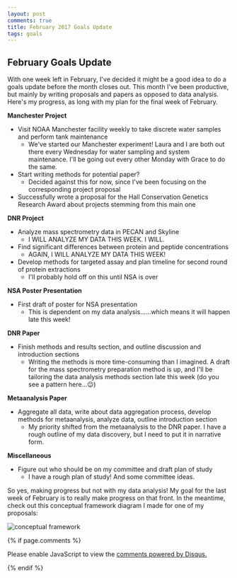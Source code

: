 ```yaml
---
layout: post
comments: true
title: February 2017 Goals Update
tags: goals
---
```


## February Goals Update

With one week left in February, I've decided it might be a good idea to do a goals update before the month closes out. This month I've been productive, but mainly by writing proposals and papers as opposed to data analysis. Here's my progress, as long with my plan for the final week of February.

**Manchester Project**
- Visit NOAA Manchester facility weekly to take discrete water samples and perform tank maintenance
  - We've started our Manchester experiment! Laura and I are both out there every Wednesday for water sampling and system maintenance. I'll be going out every other Monday with Grace to do the same.
- Start writing methods for potential paper?
  - Decided against this for now, since I've been focusing on the corresponding project proposal
- Successfully wrote a proposal for the Hall Conservation Genetics Research Award about projects stemming from this main one

**DNR Project**
- Analyze mass spectrometry data in PECAN and Skyline
  - I WILL ANALYZE MY DATA THIS WEEK. I WILL.
- Find significant differences between protein and peptide concentrations
  - AGAIN, I WILL ANALYZE MY DATA THIS WEEK!
- Develop methods for targeted assay and plan timeline for second round of protein extractions
  - I'll probably hold off on this until NSA is over

**NSA Poster Presentation**
- First draft of poster for NSA presentation
  - This is dependent on my data analysis......which means it will happen late this week!

**DNR Paper**
- Finish methods and results section, and outline discussion and introduction sections
  - Writing the methods is more time-consuming than I imagined. A draft for the mass spectrometry preparation method is up, and I'll be tailoring the data analysis methods section late this week (do you see a pattern here...😉)

**Metaanalysis Paper**
- Aggregate all data, write about data aggregation process, develop methods for metaanalysis, analyze data, outline introduction section
  - My priority shifted from the metaanalysis to the DNR paper. I have a rough outline of my data discovery, but I need to put it in narrative form.

**Miscellaneous**
- Figure out who should be on my committee and draft plan of study
  - I have a rough plan of study! And some committee ideas.
  
So yes, making progress but not with my data analysis! My goal for the last week of February is to really make progress on that front. In the meantime, check out this conceptual framework diagram I made for one of my proposals:

![conceptual framework](https://raw.githubusercontent.com/yaaminiv/yaaminiv.github.io/master/images/Venkataraman_ConceptualFramework.jpg)

{% if page.comments %}

<div id="disqus_thread"></div>
<script>

/**
*  RECOMMENDED CONFIGURATION VARIABLES: EDIT AND UNCOMMENT THE SECTION BELOW TO INSERT DYNAMIC VALUES FROM YOUR PLATFORM OR CMS.
*  LEARN WHY DEFINING THESE VARIABLES IS IMPORTANT: https://disqus.com/admin/universalcode/#configuration-variables*/
/*
var disqus_config = function () {
this.page.url = PAGE_URL;  // Replace PAGE_URL with your page's canonical URL variable
this.page.identifier = PAGE_IDENTIFIER; // Replace PAGE_IDENTIFIER with your page's unique identifier variable
};
*/
(function() { // DON'T EDIT BELOW THIS LINE
var d = document, s = d.createElement('script');
s.src = 'https://the-responsible-grad-student.disqus.com/embed.js';
s.setAttribute('data-timestamp', +new Date());
(d.head || d.body).appendChild(s);
})();
</script>
<noscript>Please enable JavaScript to view the <a href="https://disqus.com/?ref_noscript">comments powered by Disqus.</a></noscript>

{% endif %}

<script id="dsq-count-scr" src="//the-responsible-grad-student.disqus.com/count.js" async></script>
